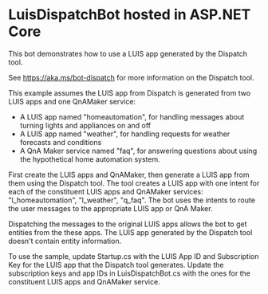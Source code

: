 ﻿# LuisDispatchBot hosted in ASP.NET Core

This bot demonstrates how to use a LUIS app generated by the Dispatch tool. 

See https://aka.ms/bot-dispatch for more information on the Dispatch tool.

This example assumes the LUIS app from Dispatch is generated from two LUIS apps and one QnAMaker service:
 * A LUIS app named "homeautomation", for handling messages about turning lights and appliances on and off
 * A LUIS app named "weather", for handling requests for weather forecasts and conditions
 * A QnA Maker service named "faq", for answering questions about using the hypothetical home automation system.
 
First create the LUIS apps and QnAMaker, then generate a LUIS app from them using the Dispatch tool. 
The tool creates a LUIS app with one intent for each of the constituent LUIS apps and QnAMaker services: 
"l_homeautomation", "l_weather", "q_faq".
The bot uses the intents to route the user messages to the appropriate LUIS app or QnA Maker.

Dispatching the messages to the original LUIS apps allows the bot to get entities from the these apps. 
The LUIS app generated by the Dispatch tool doesn't contain entity information.

To use the sample, update Startup.cs with the LUIS App ID and Subscription Key for the LUIS app that the Dispatch tool generates. 
Update the subscription keys and app IDs in LuisDispatchBot.cs with the ones for the constituent LUIS apps and QnAMaker service. 
